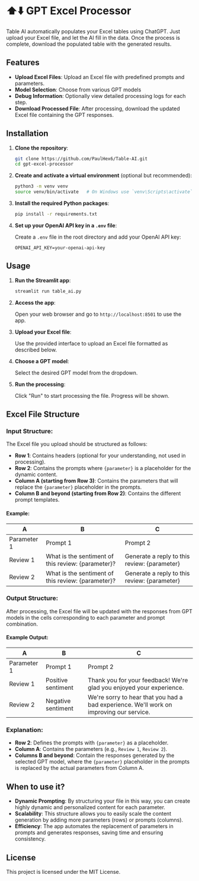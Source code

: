# ⬆️⬇️ GPT Excel Processor

Table AI automatically populates your Excel tables using ChatGPT. Just upload your Excel file, and let the AI fill in the data. Once the process is complete, download the populated table with the generated results.

## Features

- **Upload Excel Files**: Upload an Excel file with predefined prompts and parameters.
- **Model Selection**: Choose from various GPT models
- **Debug Information**: Optionally view detailed processing logs for each step.
- **Download Processed File**: After processing, download the updated Excel file containing the GPT responses.

## Installation

1. **Clone the repository**:

   ```bash
   git clone https://github.com/PaulHex6/Table-AI.git
   cd gpt-excel-processor
   ```

2. **Create and activate a virtual environment** (optional but recommended):

   ```bash
   python3 -m venv venv
   source venv/bin/activate   # On Windows use `venv\Scripts\activate`
   ```

3. **Install the required Python packages**:

   ```bash
   pip install -r requirements.txt
   ```

4. **Set up your OpenAI API key in a `.env` file**:

   Create a `.env` file in the root directory and add your OpenAI API key:

   ```plaintext
   OPENAI_API_KEY=your-openai-api-key
   ```

## Usage

1. **Run the Streamlit app**:

   ```bash
   streamlit run table_ai.py
   ```

2. **Access the app**:
   
   Open your web browser and go to `http://localhost:8501` to use the app.

3. **Upload your Excel file**:
   
   Use the provided interface to upload an Excel file formatted as described below.

4. **Choose a GPT model**:
   
   Select the desired GPT model from the dropdown.

5. **Run the processing**:
   
   Click "Run" to start processing the file. Progress will be shown.

## Excel File Structure

### **Input Structure**:

The Excel file you upload should be structured as follows:

- **Row 1**: Contains headers (optional for your understanding, not used in processing).
- **Row 2**: Contains the prompts where `{parameter}` is a placeholder for the dynamic content.
- **Column A (starting from Row 3)**: Contains the parameters that will replace the `{parameter}` placeholder in the prompts.
- **Column B and beyond (starting from Row 2)**: Contains the different prompt templates.

#### Example:

|    A          |       B                                      |       C                                  |
|---------------|----------------------------------------------|------------------------------------------|
| Parameter 1   | Prompt 1                                      | Prompt 2                                  |
| Review 1      | What is the sentiment of this review: {parameter}? | Generate a reply to this review: {parameter} |
| Review 2      | What is the sentiment of this review: {parameter}? | Generate a reply to this review: {parameter} |

### **Output Structure**:

After processing, the Excel file will be updated with the responses from GPT models in the cells corresponding to each parameter and prompt combination.

#### Example Output:

|    A          |       B                                      |       C                                  |
|---------------|----------------------------------------------|------------------------------------------|
| Parameter 1   | Prompt 1                                      | Prompt 2                                  |
| Review 1      | Positive sentiment                            | Thank you for your feedback! We're glad you enjoyed your experience. |
| Review 2      | Negative sentiment                            | We're sorry to hear that you had a bad experience. We'll work on improving our service. |

### **Explanation**:

- **Row 2**: Defines the prompts with `{parameter}` as a placeholder.
- **Column A**: Contains the parameters (e.g., `Review 1`, `Review 2`).
- **Columns B and beyond**: Contain the responses generated by the selected GPT model, where the `{parameter}` placeholder in the prompts is replaced by the actual parameters from Column A.

## When to use it?

- **Dynamic Prompting**: By structuring your file in this way, you can create highly dynamic and personalized content for each parameter.
- **Scalability**: This structure allows you to easily scale the content generation by adding more parameters (rows) or prompts (columns).
- **Efficiency**: The app automates the replacement of parameters in prompts and generates responses, saving time and ensuring consistency.

## License

This project is licensed under the MIT License.


